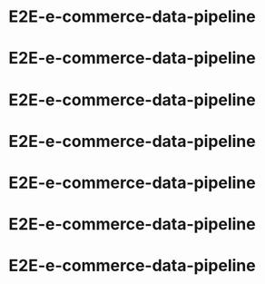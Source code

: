 # E2E-e-commerce-data-pipeline
# E2E-e-commerce-data-pipeline
# E2E-e-commerce-data-pipeline
# E2E-e-commerce-data-pipeline
# E2E-e-commerce-data-pipeline
# E2E-e-commerce-data-pipeline
# E2E-e-commerce-data-pipeline
